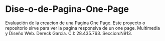 # Dise-o-de-Pagina-One-Page

Evaluación de la creacion de una Pagina One Page.
Este proyecto o repositorio sirve para ver la pagina responsiva de un one page.
Multimedia y Diseño Web.
Dereck Garcia.
C.I: 28.435.763.
Seccion:N913.

